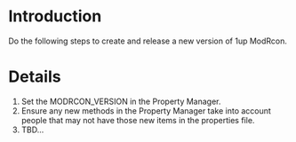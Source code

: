 # Introduction #
Do the following steps to create and release a new version of 1up ModRcon.

# Details #
  1. Set the MODRCON\_VERSION in the Property Manager.
  1. Ensure any new methods in the Property Manager take into account people that may not have those new items in the properties file.
  1. TBD...